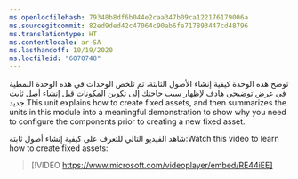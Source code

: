 ```yaml
---
ms.openlocfilehash: 79348b8df6b044e2caa347b09ca122176179006a
ms.sourcegitcommit: 82ed9ded42c47064c90ab6fe717893447cd48796
ms.translationtype: HT
ms.contentlocale: ar-SA
ms.lasthandoff: 10/19/2020
ms.locfileid: "6070748"
---
```

<span data-ttu-id="94578-101">توضح هذه الوحدة كيفية إنشاء الأصول الثابتة، ثم تلخص الوحدات في هذه الوحدة النمطية في عرض توضيحي هادف لإظهار سبب حاجتك إلى تكوين المكونات قبل إنشاء أصل ثابت جديد.</span><span class="sxs-lookup"><span data-stu-id="94578-101">This unit explains how to create fixed assets, and then summarizes the units in this module into a meaningful demonstration to show why you need to configure the components prior to creating a new fixed asset.</span></span>

<span data-ttu-id="94578-102">شاهد الفيديو التالي للتعرف على كيفية إنشاء أصول ثابته:</span><span class="sxs-lookup"><span data-stu-id="94578-102">Watch this video to learn how to create fixed assets:</span></span>

> [!VIDEO https://www.microsoft.com/videoplayer/embed/RE44iEE]
